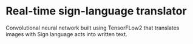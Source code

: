 # Real-time sign-language translator
Convolutional neural network built using TensorFLow2 that translates images with Sign language acts into written text. 
